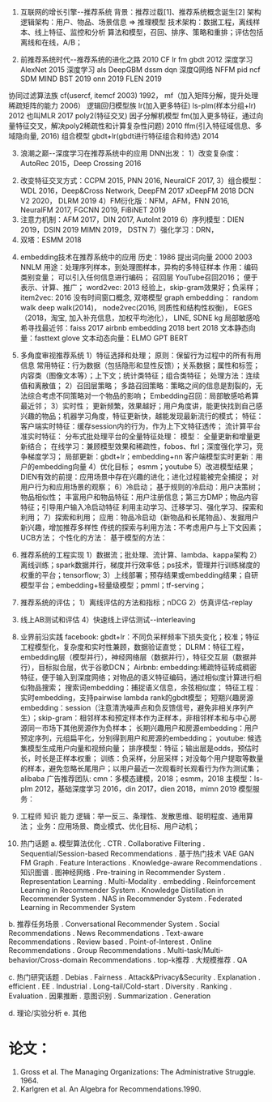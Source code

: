 1. 互联网的增长引擎--推荐系统
背景：推荐过载[1]、推荐系统概念诞生[2]
架构
 逻辑架构：用户、物品、场景信息 => 推理模型
 技术架构：数据工程，离线样本、线上特征、监控和分析
         算法和模型，召回、排序、策略和重排；评估包括离线和在线，A/B；

2. 前推荐系统时代--推荐系统的进化之路
2010 CF lr fm gbdt
2012 深度学习AlexNet
2015 深度学习
    als
    DeepGBM
    dssm 
    dqn 深度Q网络
    NFFM
    pid 
    ncf
    SDM
    MIND
    BST 2019
    onn 2019
    FLEN 2019
    
协同过滤算法族
  cf(usercf, itemcf 2003) 1992，
  mf（加入矩阵分解，提升处理稀疏矩阵的能力 2006）
逻辑回归模型族
  lr(加入更多特征)
  ls-plm(样本分组+lr) 2012 也叫MLR 2017
  poly2(特征交叉)
因子分解机模型
  fm(加入更多特征，通过向量特征交叉，解决poly2稀疏性和计算复杂性问题) 2010
  ffm(引入特征域信息、多域隐向量, 2016)
组合模型
  gbdt+lr(gbdt进行特征组合和帅选) 2014

3. 浪潮之巅--深度学习在推荐系统中的应用
DNN出发：
1）改变复杂度：AutoRec 2015，Deep Crossing 2016
2) 改变特征交叉方式：CCPM 2015, PNN 2016, NeuralCF 2017, 
3）组合模型：WDL 2016，Deep&Cross Network, DeepFM 2017 xDeepFM 2018 DCN V2 2020， DLRM 2019
4）FM衍化版：NFM，AFM，FNN 2016, NeuralFM 2017, FGCNN 2019, FiBiNET 2019
5) 注意力机制：AFM 2017，DIN 2017, AutoInt 2019 
6）序列模型：DIEN 2019，DSIN 2019 MIMN 2019， DSTN 
7）强化学习：DRN，
8) 双塔：ESMM 2018

4. embedding技术在推荐系统中的应用
历史：1986 提出词向量
  2000 2003 NNLM
用途：处理序列样本，到处理图样本，异构的多特征样本
作用：编码类别变量；
  可以引入任何信息进行编码；
  召回层 YouTube召回2016；
  便于表示、计算、推广；
word2vec: 2013 经验上，skip-gram效果好；负采样；
item2vec: 2016 没有时间窗口概念, 双塔模型
graph embedding： random walk deep walk(2014)，
  node2vec(2016, 同质性和结构性权衡)，
  EGES（2018，淘宝, 加入补充信息，加权平均池化），
  LINE, 
  SDNE
  kg
局部敏感哈希寻找最近邻：faiss 2017
airbnb embedding 2018
bert 2018
文本静态向量：fasttext glove
文本动态向量：ELMO GPT BERT

5. 多角度审视推荐系统
1）特征选择和处理；
  原则：保留行为过程中的所有有用信息
  常用特征：行为数据（包括隐形和显性反馈）；关系数据；属性和标签；内容类（图像文本等）；上下文；统计类特征；组合类特征；
  处理方法：连续值和离散值；
2）召回层策略；
  多路召回策略：策略之间的信息是割裂的，无法综合考虑不同策略对一个物品的影响；
  Embedding召回：局部敏感哈希算最近邻；
3）实时性；
  更新频繁，效果越好；用户角度讲，能更快找到自己感兴趣的物品；机器学习角度，特征更新快，越能发现最新流行的模式；
  特征：
     客户端实时特征：缓存session内的行为，作为上下文特征透传；
     流计算平台准实时特征：
     分布式批处理平台的全量特征处理：
  模型：
     全量更新和增量更新结合；
     在线学习：兼顾模型效果和稀疏性，fobos、ftrl；深度强化学习，竞争梯度学习；
     局部更新：gbdt+lr；embedding+nn
     客户端模型实时更新：用户的embedding向量
4）优化目标；
   esmm；youtube
5）改进模型结果；
   DIEN有效的前提：应用场景中存在兴趣的进化；进化过程能被完全捕捉； 
   对用户行为和应用场景的观察；
6）冷启动；
   基于规则的冷启动：用户决策树；物品相似性；
   丰富用户和物品特征：用户注册信息；第三方DMP；物品内容特征；引导用户输入冷启动特征
   利用主动学习、迁移学习、强化学习、探索和利用；
7）探索和利用；
   应用：物品冷启动（新物品和长尾物品）、发掘用户新兴趣，增加推荐多样性
   传统的探索与利用方法：不考虑用户与上下文因素；
     UCB方法；
   个性化的方法：
   基于模型的方法：

6. 推荐系统的工程实现
1）数据流；批处理、流计算、lambda、kappa架构
2）离线训练；spark数据并行，梯度并行效率低；ps技术，管理并行训练梯度的权重的平台；tensorflow;
3）上线部署；预存结果或embedding结果；自研模型平台；embedding+轻量级模型；pmml；tf-serving；

7. 推荐系统的评估；
1）离线评估的方法和指标；nDCG
2）仿真评估-replay
3) 线上AB测试和评估
4）快速线上评估测试--interleaving

8. 业界前沿实践
facebook: 
   gbdt+lr：不同负采样频率下损失变化；校准；特征工程模型化，复杂度和实时性兼顾，数据验证直觉；
DLRM：特征工程，embedding层（模型并行），神经网络层（数据并行），特征交互层（数据并行），目标拟合层，优于谷歌DCN；
Airbnb:
   embedding:稀疏特征转成稠密特征，便于输入到深度网络；对物品的语义特征编码，通过相似度计算进行相似物品搜索；
   搜索词embedding：捕捉语义信息，余弦相似度；
   特征工程：实时embedding，支持pairwise lambda rank的gbdt模型；
   短期兴趣房源embedding：session（注意清洗噪声点和负反馈信号，避免非相关序列产生）；skip-gram：相邻样本和预定样本作为正样本，非相邻样本和与中心房源同一市场下其他房源作为负样本；
   长期兴趣用户和房源embedding：用户预定序列，元组扁平化，分别得到用户和房源的embedding；
youtube:
   候选集模型生成用户向量和视频向量；
   排序模型：特征；输出层是odds，预估时长，时长是正样本权重；
   训练：负采样，分层采样；对没每个用户提取等数量的样本，避免忽略长尾用户；以用户最近一次观看时长观看行为作为测试集；
alibaba 广告推荐团队:
   cmn：多模态建模，2018；esmm，2018
   主模型：ls-plm 2012，基础深度学习 2016，din 2017，dien 2018，mimn 2019
   模型服务：

9. 工程师
知识
能力
逻辑：举一反三、条理性、发散思维、聪明程度、通用算法；
业务：应用场景、商业模式、优化目标、用户动机；


10. 热门话题
a. 模型算法优化
. CTR
. Collaborative Filtering
. Sequential/Session-based Recommendations
. 基于热门技术
    VAE
    GAN
    FM
    Graph
. Feature Interactions
. Knowledge-aware Recommendations
. 知识图谱
. 图神经网络
. Pre-training in Recommender System
. Representation Learning
. Multi-Modality
. embedding
. Reinforcement Learning in Recommender System
. Knowledge Distillation in Recommender System
. NAS in Recommender System
. Federated Learning in Recommender System


 b. 推荐任务场景
. Conversational Recommender System
. Social Recommendations
. News Recommendations
. Text-aware Recommendations
. Review based
. Point-of-Interest
. Online Recommendations
. Group Recommendations
. Multi-task/Multi-behavior/Cross-domain Recommendations
. top-k推荐
. 大规模推荐
. QA


 c. 热门研究话题
. Debias
. Fairness
. Attack&Privacy&Security
. Explanation
. efficient
. EE
. Industrial
. Long-tail/Cold-start
. Diversity
. Ranking
. Evaluation
. 因果推断
. 意图识别
. Summarization
. Generation 



d. 理论/实验分析
e. 其他

# 论文：
1. Gross et al. The Managing Organizations: The Administrative Struggle. 1964.
2. Karlgren et al. An Algebra for Recommendations.1990.





